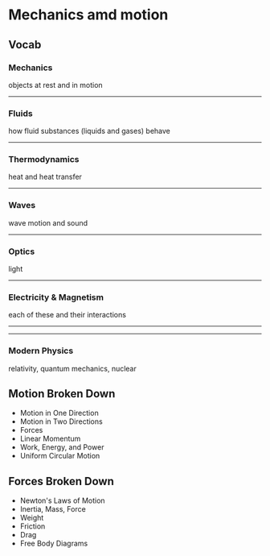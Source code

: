 # Mechanics amd motion

## Vocab

### Mechanics

objects at rest and in motion

---

### Fluids

how fluid substances (liquids and gases) behave

---

### Thermodynamics

heat and heat transfer

---

### Waves

wave motion and sound

---

### Optics

light

---

### Electricity & Magnetism

each of these and their interactions

---

***

### Modern Physics

relativity, quantum mechanics, nuclear

## Motion Broken Down

- Motion in One Direction
- Motion in Two Directions
- Forces
- Linear Momentum
- Work, Energy, and Power
- Uniform Circular Motion

## Forces Broken Down

- Newton's Laws of Motion
- Inertia, Mass, Force
- Weight
- Friction
- Drag
- Free Body Diagrams
